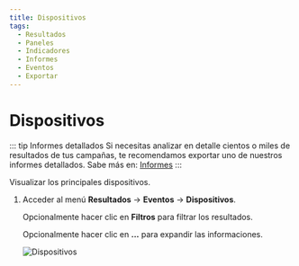 ```yaml
---
title: Dispositivos
tags:
  - Resultados
  - Paneles
  - Indicadores
  - Informes
  - Eventos
  - Exportar
---
```

# Dispositivos

::: tip Informes detallados
Si necesitas analizar en detalle cientos o miles de resultados de tus campañas, te recomendamos exportar uno de nuestros informes detallados. Sabe más en: [Informes](../reports/)
:::

Visualizar los principales dispositivos.

1. Acceder al menú **Resultados** -> **Eventos** -> **Dispositivos**.

   Opcionalmente hacer clic en **Filtros** para filtrar los resultados.

   Opcionalmente hacer clic en **...** para expandir las informaciones.

   ![Dispositivos](https://cdn.phishx.io/phishx-docs/images/phishx_results_events_devices_01.webp)
